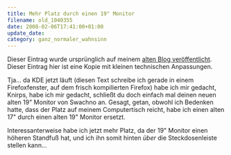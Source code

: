```yaml
---
title: Mehr Platz durch einen 19" Monitor
filename: old_1040355
date: 2008-02-06T17:41:00+01:00
update_date:
category: ganz_normaler_wahnsinn
---
```

Dieser Eintrag wurde ursprünglich auf meinem [alten Blog veröffentlicht](https://stu.blogger.de/stories/1040355/). Dieser Eintrag hier ist eine Kopie mit kleinen technischen Anpassungen.

Tja… da KDE jetzt läuft (diesen Text schreibe ich gerade in einem Firefoxfenster, auf dem frisch kompilierten Firefox) habe ich mir gedacht, Knirps, habe ich mir gedacht, schließt du doch einfach mal deinen neuen alten 19" Monitor von Swachno an. Gesagt, getan, obwohl ich Bedenken hatte, dass der Platz auf meinem Computertisch reicht, habe ich einen alten 17" durch einen alten 19" Monitor ersetzt.

Interessanterweise habe ich jetzt mehr Platz, da der 19" Monitor einen höheren Standfuß hat, und ich ihn somit hinten _über_ die Steckdosenleiste stellen kann…
